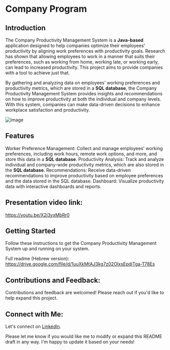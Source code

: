 # Company Program

## Introduction
The Company Productivity Management System is a **Java-based** application designed to help companies optimize their employees' productivity by aligning work preferences with productivity goals. Research has shown that allowing employees to work in a manner that suits their preferences, such as working from home, working late, or working early, can lead to increased productivity. This project aims to provide companies with a tool to achieve just that.

By gathering and analyzing data on employees' working preferences and productivity metrics, which are stored in a **SQL database**, the Company Productivity Management System provides insights and recommendations on how to improve productivity at both the individual and company levels. With this system, companies can make data-driven decisions to enhance workplace satisfaction and productivity.

![image](https://github.com/talco318/CompanyProductivityManagment/assets/12784722/d3678a57-74f5-4dff-bab9-20fb4ff63d11)


## Features
Worker Preference Management: Collect and manage employees' working preferences, including work hours, remote work options, and more, and store this data in a **SQL database**.
Productivity Analysis: Track and analyze individual and company-wide productivity metrics, which are also stored in the **SQL database**.
Recommendations: Receive data-driven recommendations to improve productivity based on employee preferences and the data stored in the SQL database.
Dashboard: Visualize productivity data with interactive dashboards and reports.

## Presentation video link:
[https://youtu.be/X2j3yxMbRr0
](https://www.youtube.com/watch?v=OSWQR-C4S4g)

## Getting Started
Follow these instructions to get the Company Productivity Management System up and running on your system.

Full readme (Hebrew version):
https://drive.google.com/file/d/1uuXkMtAJ3kg7z02OlxsEpdjTga-T78Es

## Contributions and Feedback: 
Contributions and feedback are welcomed! Please reach out if you'd like to help expand this project.

## Connect with Me: 
Let's connect on [LinkedIn](https://www.linkedin.com/in/talco318/ "Tal Cohen in LinkedIn").

Please let me know if you would like me to modify or expand this README draft in any way. I'm happy to update it based on your needs!
